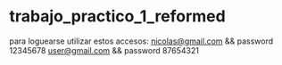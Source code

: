 # trabajo_practico_1_reformed

para loguearse utilizar estos accesos:
nicolas@gmail.com && password 12345678
user@gmail.com && password 87654321
